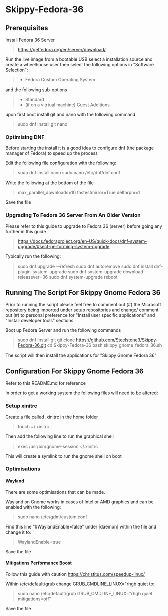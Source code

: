 # Skippy-Fedora-36

## Prerequisites
Install Fedora 36 Server 

> https://getfedora.org/en/server/download/

Run the live image from a bootable USB select a installation source and create a wheelhouse user then select the following options in "Software Selection":
> - Fedora Custom Operating System

and the following sub-options
> - Standard
> - (if on a vitrtual machine) Guest Additions

upon first boot install git and nano with the following command
> sudo dnf install git nano

### Optimising DNF

Before starting the install it is a good idea to configure dnf (the package manager of Fedora) to speed up the process

Edit the following file configuration with the following:

> sudo dnf install nano
> sudo nano /etc/dnf/dnf.conf

Write the following at the bottom of the file

> max_parallel_downloads=10
> fastestmirror=True
> deltarpm=1

Save the file

### Upgrading To Fedora 36 Server From An Older Version

Please refer to this guide to upgrade to Fedora 36 (server) before going any further in this guide 
> https://docs.fedoraproject.org/en-US/quick-docs/dnf-system-upgrade/#sect-performing-system-upgrade

Typically run the following: 
> sudo dnf upgrade --refresh
> sudo dnf autoremove
> sudo dnf install dnf-plugin-system-upgrade
> sudo dnf system-upgrade download --releasever=36
> sudo dnf system-upgrade reboot

## Running The Script For Skippy Gnome Fedora 36
Prior to running the script please feel free to comment out (#) the Microsoft repository being imported under setup repositories and change/ comment out (#) to personal preference for "Install user specific applications" and "Install developer tools" sections

Boot up Fedora Server and run the following commands

> sudo dnf install git
> git clone https://github.com/Steelstone3/Skippy-Fedora-36.git
> cd Skippy-Fedora-36
> bash skippy_gnome_fedora_36.sh

The script will then install the applications for "Skippy Gnome Fedora 36"

## Configuration For Skippy Gnome Fedora 36
Refer to this README.md for reference

In order to get a working system the following files will need to be altered:

### Setup xinitrc

Create a file called .xinitrc in the home folder

> touch ~/.xinitrc

Then add the following line to run the graphical shell

> exec /usr/bin/gnome-session ~/.xinitrc

This will create a symlink to run the gnome shell on boot

### Optimisations

#### Wayland
There are some optimisations that can be made.

Wayland on Gnome works in cases of Intel or AMD graphics and can be enabled with the following:

> sudo nano /etc/gdm/custom.conf

Find this line "#WaylandEnable=false" under [daemon] within the file and change it to:

> WaylandEnable=true

Save the file

#### Mitigations Performance Boost

Follow this guide with caution https://christitus.com/speedup-linux/

Within /etc/default/grub change GRUB_CMDLINE_LINUX="rhgb quiet to:

> sudo nano /etc/default/grub
> GRUB_CMDLINE_LINUX="rhgb quiet mitigations=off"

Save the file
